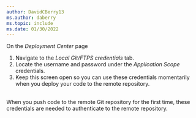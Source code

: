 ```yaml
---
author: DavidCBerry13
ms.author: daberry
ms.topic: include
ms.date: 01/30/2022
---
```

On the *Deployment Center* page

1. Navigate to the *Local Git/FTPS credentials* tab.
1. Locate the username and password under the *Application Scope* credentials.
1. Keep this screen open so you can use these credentials momentarily when you deploy your code to the remote repository.
<br>
When you push code to the remote Git repository for the first time, these credentials are needed to authenticate to the remote repository.
